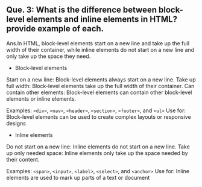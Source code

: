 ## Que. 3: What is the difference between block-level elements and inline elements in HTML? provide example of each.

Ans.In HTML, block-level elements start on a new line and take up the full width of their container, while inline elements do not start on a new line and only take up the space they need. 

- Block-level elements

Start on a new line: Block-level elements always start on a new line. 
Take up full width: Block-level elements take up the full width of their container. 
Can contain other elements: Block-level elements can contain other block-level elements or inline elements. 

Examples: `<div>`, `<nav>`, `<header>`, `<section>`, `<footer>`, and `<ul>` 
Use for: Block-level elements can be used to create complex layouts or responsive designs 

- Inline elements

Do not start on a new line: Inline elements do not start on a new line. 
Take up only needed space: Inline elements only take up the space needed by their content. 

Examples: `<span>`, `<input>`, `<label>`, `<select>`, and `<anchor>`
Use for: Inline elements are used to mark up parts of a text or document 